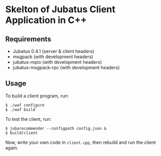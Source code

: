 Skelton of Jubatus Client Application in C++
============================================

Requirements
------------

* Jubatus 0.4.1 (server & client headers)
* msgpack (with development headers)
* jubatus-mpio (with development headers)
* jubatus-msgpack-rpc (with development headers)

Usage
-----

To build a client program, run:

```
$ ./waf configure
$ ./waf build
```

To test the client, run:

```
$ jubarecommender --configpath config.json &
$ build/client
```

Now, write your own code in `client.cpp`, then rebuild and run the client again.
